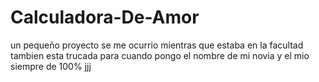 # Calculadora-De-Amor
un pequeño proyecto se me ocurrio mientras que estaba en la facultad
tambien esta trucada para cuando pongo el nombre de mi novia y el mio siempre de 100% jjj
